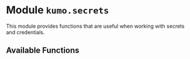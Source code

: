 # Module `kumo.secrets`

This module provides functions that are useful when working with secrets and credentials.

## Available Functions

